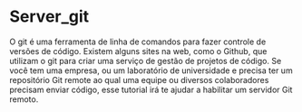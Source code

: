 # Server_git

O git é uma ferramenta de linha de comandos para fazer controle de versões de código. Existem alguns sites na web, como o Github, que utilizam o git para criar uma serviço de gestão de projetos de código.  Se você tem uma empresa, ou um laboratório de universidade e precisa ter um repositório Git remote ao qual uma equipe ou diversos colaboradores precisam enviar código, esse tutorial irá te ajudar a habilitar um servidor Git remoto.
